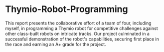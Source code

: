 # Thymio-Robot-Programming
This report presents the collaborative effort of a team of four, including myself, in programming a Thymio robot for competitive challenges against other class-built robots on intricate tracks. Our project culminated in a successful demonstration of the robot's capabilities, securing first place in the race and earning an A+ grade for the project.
